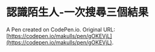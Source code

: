 # 認識陌生人-一次搜尋三個結果

A Pen created on CodePen.io. Original URL: [https://codepen.io/makulls/pen/gOKEVjL](https://codepen.io/makulls/pen/gOKEVjL).

